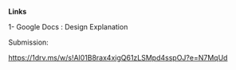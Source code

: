 
**Links**

1- Google Docs : Design Explanation


Submission:

https://1drv.ms/w/s!Al01B8rax4xigQ61zLSMpd4sspOJ?e=N7MqUd
